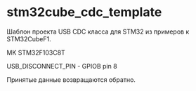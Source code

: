 # stm32cube_cdc_template

Шаблон проекта USB CDC класса для STM32 из примеров к STM32CubeF1.

MK STM32F103C8T

USB_DISCONNECT_PIN - GPIOB pin 8

Принятые данные возвращаются обратно.

